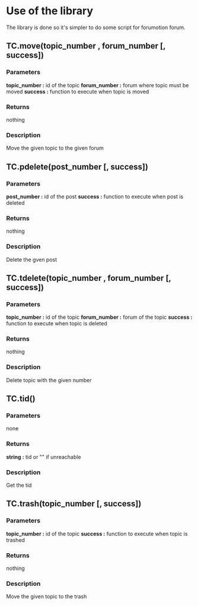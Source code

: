 Use of the library
==================

The library is done so it's simpler to do some script for forumotion forum.


## TC.move(topic_number , forum_number [, success]) 

### Parameters
**topic_number :** id of the topic
**forum_number :** forum where topic must be moved
**success :** function to execute when topic is moved
### Returns
nothing
### Description
Move the given topic to the given forum

## TC.pdelete(post_number [, success])

### Parameters
**post_number :** id of the post
**success :** function to execute when post is deleted
### Returns
nothing
### Description
Delete the gven post
 
## TC.tdelete(topic_number , forum_number [, success])

### Parameters
**topic_number :** id of the topic
**forum_number :** forum of the topic
**success :** function to execute when topic is deleted
### Returns
nothing
### Description
Delete topic with the given number

## TC.tid() 

### Parameters
none
### Returns
**string :** tid or "" if unreachable
### Description
Get the tid

## TC.trash(topic_number [, success]) 

### Parameters
**topic_number :** id of the topic
**success :** function to execute when topic is trashed
### Returns
nothing
### Description
Move the given topic to the trash

